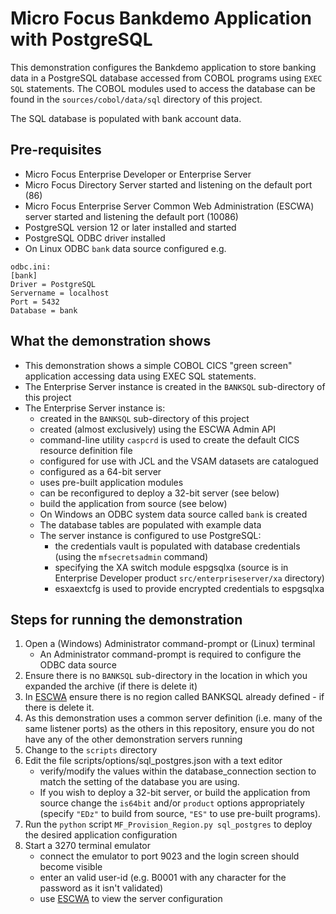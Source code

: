 # Micro Focus Bankdemo Application with PostgreSQL
This demonstration configures the Bankdemo application to store banking data in a PostgreSQL database
accessed from COBOL programs using `EXEC SQL` statements. The COBOL modules used to access the database
can be found in the `sources/cobol/data/sql` directory of this project.

The SQL database is populated with bank account data.

## Pre-requisites
- Micro Focus Enterprise Developer or Enterprise Server
- Micro Focus Directory Server started and listening on the default port (86)
- Micro Focus Enterprise Server Common Web Administration (ESCWA) server started and listening the default port (10086)
- PostgreSQL version 12 or later installed and started
- PostgreSQL ODBC driver installed 
- On Linux ODBC `bank` data source configured e.g.
```
odbc.ini:
[bank] 
Driver = PostgreSQL
Servername = localhost
Port = 5432
Database = bank
```

## What the demonstration shows
- This demonstration shows a simple COBOL CICS "green screen" application accessing data using EXEC SQL statements. 
- The Enterprise Server instance is created in the `BANKSQL` sub-directory of this project
- The Enterprise Server instance is:
    - created in the `BANKSQL` sub-directory of this project
    - created (almost exclusively) using the ESCWA Admin API
    - command-line utility `caspcrd` is used to create the default CICS resource definition file
    - configured for use with JCL and the VSAM datasets are catalogued 
    - configured as a 64-bit server
    - uses pre-built application modules
    - can be reconfigured to deploy a 32-bit server (see below)
    - build the application from source (see below)
    - On Windows an ODBC system data source called `bank` is created
    - The database tables are populated with example data
    - The server instance is configured to use PostgreSQL:
       - the credentials vault is populated with database credentials (using the `mfsecretsadmin` command)
       - specifying the XA switch module espgsqlxa (source is in Enterprise Developer product `src/enterpriseserver/xa` directory)
       - esxaextcfg is used to provide encrypted credentials to espgsqlxa


## Steps for running the demonstration
1. Open a (Windows) Administrator command-prompt or (Linux) terminal
    - An Administrator command-prompt is required to configure the ODBC data source
2. Ensure there is no `BANKSQL` sub-directory in the location in which you expanded the archive (if there is delete it)
3. In [ESCWA](http://localhost:10086/#/native/ds/127.0.0.1/86/regions) ensure there is no region called BANKSQL already defined - if there is delete it.
4. As this demonstration uses a common server definition (i.e. many of the same listener ports) as the others in this repository, ensure you do not have any of the other demonstration servers running
5. Change to the `scripts` directory
6. Edit the file scripts/options/sql_postgres.json with a text editor 
    - verify/modify the values within the 
database_connection section to match the setting of the database you are using.
    - If you wish to deploy a 32-bit server, or build the application from source change the `is64bit` and/or `product` options appropriately (specify `"EDz"` to build from source, `"ES"` to use pre-built programs).
7. Run the `python` script `MF_Provision_Region.py sql_postgres` to deploy the desired application configuration
8. Start a 3270 terminal emulator 
    - connect the emulator to port 9023 and the login screen should become visible
    - enter an valid user-id (e.g. B0001 with any character for the password as it isn't validated)
    - use [ESCWA](http://localhost:10086/#/native/ds/127.0.0.1/86/region/BANKSQL/generalproperties) to view the server configuration
    